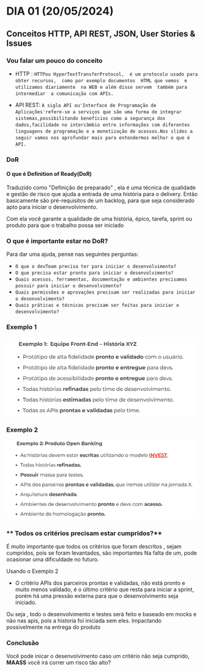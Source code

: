 # DIA 01 (20/05/2024)

## Conceitos HTTP, API REST, JSON, User Stories & Issues

### Vou falar um pouco do conceito 

- HTTP : ` HTTPou HyperTextTransferProtocol,  é um protocolo usado para obter recursos,  como por exemplo documentos  HTML que vemos  e utilizamos diariamente  na WEB e além disso servem  também para intermediar  a comunicação com APIs. `

- API REST: `A sigla API ou'Interface de Programação de Aplicações'refere-se a serviços que são uma forma de integrar sistemas,possibilitando benefícios como a segurança dos dados,facilidade no intercâmbio entre informações com diferentes linguagens de programação e a monetização de acessos.Nos slides a seguir vamos nos aprofundar mais para entendermos melhor o que é API.`

### **DoR**

#### O que é Definition of Ready(DoR)

Traduzido como "Definição de preparado" , ela é uma técnica de qualidade e gestão de risco que ajuda a entrada de uma história para o delivery.
Então basicamente são pré-requisitos de um backlog, para que seja considerado apto para iniciar o desenvolvimento.

Com ela você garante a qualidade de uma história, épico, tarefa, sprint ou produto para que o trabalho possa ser iniciado

### **O que é importante estar no DoR?**

Para dar uma ajuda, pense nas seguintes perguntas:

- `O que o devTeam precisa ter para iniciar o desenvolvimento?`
- `O que precisa estar pronto para iniciar o desenvolvimento?`
- `Quais acessos, ferramentas, documentação e ambientes precisamos possuir para iniciar o desenvolvimento?`
- `Quais permissões e aprovações precisam ser realizadas para iniciar o desenvolvimento?`
- `Quais práticas e técnicas precisam ser feitas para iniciar o desenvolvimento?`

### **Exemplo 1**

![alt text](image.png)

### **Exemplo 2**
![alt text](image-1.png)

### ** Todos os critérios precisam estar cumpridos?**

É muito importante que todos os critérios que foram descritos , sejam cumpridos, pois se foram levantados, são importantes
Na falta de um, pode ocasionar uma dificuldade no futuro.

Usando o Exemplo 2 
 - O critério APIs dos parceiros prontas e validadas, não está pronto e muito menos validado, é o último critério que resta para iniciar a sprint, porém há uma pressão externa para que o desenvolvimento seja iniciado. 

 Ou seja , todo o desenvolvimento e testes será feito e baseado em mocks e não nas apis, pois a historia foi iniciada sem eles.
 Impactando possivelmente na entrega do produto

 ### **Conclusão**

 Você pode inicar o desenvolvimento caso um critério não seja cumprido, **MAASS** você irá correr um risco tão alto?
